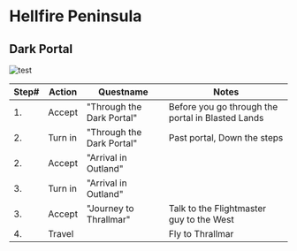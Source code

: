 # Hellfire Peninsula
## Dark Portal
![test](images/darkportal.jpg)

Step# | Action | Questname | Notes
---|---|---|---
1.	|	Accept	|	"Through the Dark Portal"  	|	Before you go through the portal in Blasted Lands  
2.	|	Turn in	|	"Through the Dark Portal"  	|	Past portal, Down the steps  
2.	|	Accept	|	"Arrival in Outland"  	|	  
3.	|	Turn in	|	"Arrival in Outland"  	|	  
3.	|	Accept	|	"Journey to Thrallmar"  	|	Talk to the Flightmaster guy to the West  
4.	|	Travel	|	 	|	  Fly to Thrallmar 

